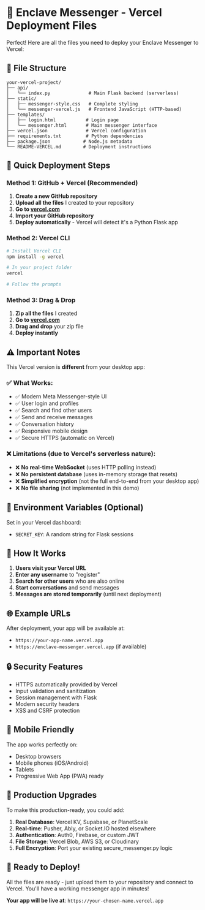 # 🚀 Enclave Messenger - Vercel Deployment Files

Perfect! Here are all the files you need to deploy your Enclave Messenger to Vercel:

## 📁 File Structure

```
your-vercel-project/
├── api/
│   └── index.py              # Main Flask backend (serverless)
├── static/
│   ├── messenger-style.css   # Complete styling
│   └── messenger-vercel.js   # Frontend JavaScript (HTTP-based)
├── templates/
│   ├── login.html           # Login page
│   └── messenger.html       # Main messenger interface
├── vercel.json              # Vercel configuration
├── requirements.txt         # Python dependencies
├── package.json            # Node.js metadata
└── README-VERCEL.md        # Deployment instructions
```

## 🚀 Quick Deployment Steps

### Method 1: GitHub + Vercel (Recommended)

1. **Create a new GitHub repository**
2. **Upload all the files** I created to your repository
3. **Go to [vercel.com](https://vercel.com)**
4. **Import your GitHub repository**
5. **Deploy automatically** - Vercel will detect it's a Python Flask app

### Method 2: Vercel CLI

```bash
# Install Vercel CLI
npm install -g vercel

# In your project folder
vercel

# Follow the prompts
```

### Method 3: Drag & Drop

1. **Zip all the files** I created
2. **Go to [vercel.com](https://vercel.com)**
3. **Drag and drop** your zip file
4. **Deploy instantly**

## ⚠️ Important Notes

This Vercel version is **different** from your desktop app:

### ✅ What Works:
- ✅ Modern Meta Messenger-style UI
- ✅ User login and profiles  
- ✅ Search and find other users
- ✅ Send and receive messages
- ✅ Conversation history
- ✅ Responsive mobile design
- ✅ Secure HTTPS (automatic on Vercel)

### ❌ Limitations (due to Vercel's serverless nature):
- ❌ **No real-time WebSocket** (uses HTTP polling instead)
- ❌ **No persistent database** (uses in-memory storage that resets)
- ❌ **Simplified encryption** (not the full end-to-end from your desktop app)
- ❌ **No file sharing** (not implemented in this demo)

## 🔧 Environment Variables (Optional)

Set in your Vercel dashboard:
- `SECRET_KEY`: A random string for Flask sessions

## 🎯 How It Works

1. **Users visit your Vercel URL**
2. **Enter any username** to "register"
3. **Search for other users** who are also online
4. **Start conversations** and send messages
5. **Messages are stored temporarily** (until next deployment)

## 🌐 Example URLs

After deployment, your app will be available at:
- `https://your-app-name.vercel.app`
- `https://enclave-messenger.vercel.app` (if available)

## 🔒 Security Features

- HTTPS automatically provided by Vercel
- Input validation and sanitization
- Session management with Flask
- Modern security headers
- XSS and CSRF protection

## 📱 Mobile Friendly

The app works perfectly on:
- Desktop browsers
- Mobile phones (iOS/Android)
- Tablets
- Progressive Web App (PWA) ready

## 🚀 Production Upgrades

To make this production-ready, you could add:

1. **Real Database**: Vercel KV, Supabase, or PlanetScale
2. **Real-time**: Pusher, Ably, or Socket.IO hosted elsewhere  
3. **Authentication**: Auth0, Firebase, or custom JWT
4. **File Storage**: Vercel Blob, AWS S3, or Cloudinary
5. **Full Encryption**: Port your existing secure_messenger.py logic

## 🎉 Ready to Deploy!

All the files are ready - just upload them to your repository and connect to Vercel. You'll have a working messenger app in minutes!

**Your app will be live at**: `https://your-chosen-name.vercel.app`